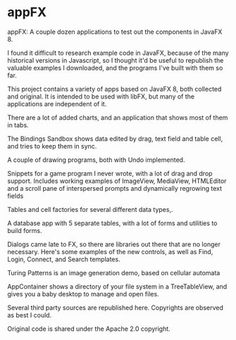 
# appFX
appFX:  A couple dozen applications to test out the components in JavaFX 8.<p>

 I found it difficult to research 
example code in JavaFX, because of the many historical versions in Javascript, so I thought it'd be useful to 
republish the valuable examples I downloaded, and the programs I've built with them so far.

This project contains a variety of apps based on JavaFX 8, both collected and original.  It is intended to be used with libFX, but many of the applications are independent of it.<p><p>

There are a lot of added charts, and an application that shows most of them in tabs.<p>
The Bindings Sandbox shows data edited by drag, text field and table cell, and tries to keep them in sync.<p>
A couple of drawing programs, both with Undo implemented.<p>
Snippets for a game program I never wrote, with a lot of drag and drop support. Includes working examples of ImageView, MediaView, HTMLEditor and a scroll pane of interspersed prompts and dynamically regrowing text fields<p>
Tables and cell factories for several different data types,.<p>
A database app with 5 separate tables, with a lot of forms and utilities to build forms.<p>
Dialogs came late to FX, so there are libraries out there that are no longer necessary.  Here's some examples of the new controls, as well as Find, Login, Connect, and Search templates.<p>
Turing Patterns is an image generation demo, based on cellular automata<p>
AppContainer shows a directory of your file system in a TreeTableView, and gives you a baby desktop to manage and open files.<p>

Several third party sources are republished here. Copyrights are observed as best I could.<p>
Original code is shared under the Apache 2.0 copyright.
